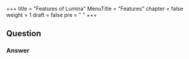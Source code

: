+++
title = "Features of Lumina"
MenuTitle = "Features"
chapter = false
weight = 1
draft = false
pre = "<i class='fa fa-desktop'></i>	"
+++

## Question 
### Answer
